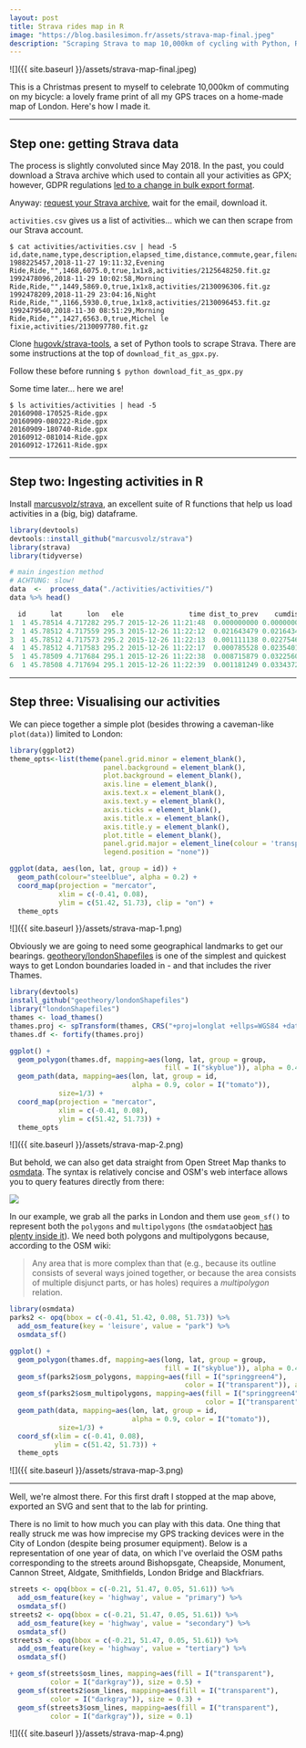 ```yaml
---
layout: post
title: Strava rides map in R
image: "https://blog.basilesimon.fr/assets/strava-map-final.jpeg"
description: "Scraping Strava to map 10,000km of cycling with Python, R and ggplot"
---
```


![]({{ site.baseurl }}/assets/strava-map-final.jpeg)

This is a Christmas present to myself to celebrate 10,000km of commuting on my bicycle: a lovely frame print of all my GPS traces on a home-made map of London. Here's how I made it.

---

## Step one: getting Strava data

The process is slightly convoluted since May 2018. In the past, you could download a Strava archive which used to contain all your activities as GPX; however, GDPR regulations [led to a change in bulk export format](https://support.strava.com/hc/en-us/community/posts/360014914631-Activities-in-the-new-bulk-export-feature-have-meaningless-names-and-multiple-formats-).

Anyway: [request your Strava archive](https://www.strava.com/athlete/delete_your_account), wait for the email, download it.

`activities.csv` gives us a list of activities... which we can then scrape from our Strava account.

```
$ cat activities/activities.csv | head -5
id,date,name,type,description,elapsed_time,distance,commute,gear,filename
1988225457,2018-11-27 19:11:32,Evening Ride,Ride,"",1468,6075.0,true,1x1x8,activities/2125648250.fit.gz
1992478096,2018-11-29 10:02:58,Morning Ride,Ride,"",1449,5869.0,true,1x1x8,activities/2130096306.fit.gz
1992478209,2018-11-29 23:04:16,Night Ride,Ride,"",1166,5930.0,true,1x1x8,activities/2130096453.fit.gz
1992479540,2018-11-30 08:51:29,Morning Ride,Ride,"",1427,6563.0,true,Michel le fixie,activities/2130097780.fit.gz
```

Clone [hugovk/strava-tools](https://github.com/hugovk/strava-tools), a set of Python tools to scrape Strava. There are some instructions at the top of `download_fit_as_gpx.py`.

Follow these before running `$ python download_fit_as_gpx.py`

Some time later... here we are!

```
$ ls activities/activities | head -5
20160908-170525-Ride.gpx
20160909-080222-Ride.gpx
20160909-180740-Ride.gpx
20160912-081014-Ride.gpx
20160912-172611-Ride.gpx
```

---

## Step two: Ingesting activities in R

Install [ marcusvolz/strava](https://github.com/marcusvolz/strava), an excellent suite of R functions that help us load activities in a (big, big) dataframe.

```r
library(devtools)
devtools::install_github("marcusvolz/strava")
library(strava)
library(tidyverse)

# main ingestion method
# ACHTUNG: slow!
data  <-  process_data("./activities/activities/")
data %>% head()

  id      lat      lon   ele                time dist_to_prev    cumdist time_diff_to_prev  cumtime
1  1 45.78514 4.717282 295.7 2015-12-26 11:21:48  0.000000000 0.00000000                 0        0
2  1 45.78512 4.717559 295.3 2015-12-26 11:22:12  0.021643479 0.02164348                24       24
3  1 45.78512 4.717573 295.2 2015-12-26 11:22:13  0.001111138 0.02275462                 1       25
4  1 45.78512 4.717583 295.2 2015-12-26 11:22:17  0.000785528 0.02354015                 4       29
5  1 45.78509 4.717684 295.1 2015-12-26 11:22:38  0.008715879 0.03225602                21       50
6  1 45.78508 4.717694 295.1 2015-12-26 11:22:39  0.001181249 0.03343727                 1        5
```

---

## Step three: Visualising our activities

We can piece together a simple plot (besides throwing a caveman-like `plot(data)`) limited to London:

```r
library(ggplot2)
theme_opts<-list(theme(panel.grid.minor = element_blank(),
                       panel.background = element_blank(),
                       plot.background = element_blank(),
                       axis.line = element_blank(),
                       axis.text.x = element_blank(),
                       axis.text.y = element_blank(),
                       axis.ticks = element_blank(),
                       axis.title.x = element_blank(),
                       axis.title.y = element_blank(),
                       plot.title = element_blank(),
                       panel.grid.major = element_line(colour = 'transparent'),
                       legend.position = "none"))

ggplot(data, aes(lon, lat, group = id)) +
  geom_path(colour="steelblue", alpha = 0.2) + 
  coord_map(projection = "mercator", 
            xlim = c(-0.41, 0.08), 
            ylim = c(51.42, 51.73), clip = "on") +
  theme_opts
```

![]({{ site.baseurl }}/assets/strava-map-1.png)

Obviously we are going to need some geographical landmarks to get our bearings. [geotheory/londonShapefiles](https://github.com/geotheory/londonShapefiles/) is one of the simplest and quickest ways to get London boundaries loaded in - and that includes the river Thames.


```r
library(devtools)
install_github("geotheory/londonShapefiles")
library("londonShapefiles")
thames <- load_thames()
thames.proj <- spTransform(thames, CRS("+proj=longlat +ellps=WGS84 +datum=WGS84 +no_defs"))
thames.df <- fortify(thames.proj)

ggplot() +
  geom_polygon(thames.df, mapping=aes(long, lat, group = group,
                                      fill = I("skyblue")), alpha = 0.4) +
  geom_path(data, mapping=aes(lon, lat, group = id,
                              alpha = 0.9, color = I("tomato")),
            size=1/3) +
  coord_map(projection = "mercator",
            xlim = c(-0.41, 0.08),
            ylim = c(51.42, 51.73)) +
  theme_opts
```

![]({{ site.baseurl }}/assets/strava-map-2.png)

But behold, we can also get data straight from Open Street Map thanks to [osmdata](https://cran.r-project.org/web/packages/osmdata/vignettes/osmdata.html). The syntax is relatively concise and OSM's web interface allows you to query features directly from there:

![](https://i.gyazo.com/4f3440eea455f9f94ce42e46444cb838.gif)

In our example, we grab all the parks in London and them use `geom_sf()` to represent both the `polygons` and `multipolygons` (the `osmdata`object [has plenty inside it](https://cran.r-project.org/web/packages/osmdata/vignettes/osmdata.html#3_the_osmdata_object)). We need both polygons and multipolygons because, according to the OSM wiki:

> Any area that is more complex than that (e.g., because its outline consists of several ways joined together, or because the area consists of multiple disjunct parts, or has holes) requires a _multipolygon_ relation. 

```r
library(osmdata)
parks2 <- opq(bbox = c(-0.41, 51.42, 0.08, 51.73)) %>%
  add_osm_feature(key = 'leisure', value = "park") %>%
  osmdata_sf()

ggplot() +
  geom_polygon(thames.df, mapping=aes(long, lat, group = group,
                                      fill = I("skyblue")), alpha = 0.4) +
  geom_sf(parks2$osm_polygons, mapping=aes(fill = I("springgreen4"),
                                           color = I("transparent")), alpha = 0.4) +
  geom_sf(parks2$osm_multipolygons, mapping=aes(fill = I("springgreen4"),
                                                color = I("transparent")), alpha = 0.4) +
  geom_path(data, mapping=aes(lon, lat, group = id,
                              alpha = 0.9, color = I("tomato")),
            size=1/3) +
  coord_sf(xlim = c(-0.41, 0.08),
           ylim = c(51.42, 51.73)) +
  theme_opts
```

![]({{ site.baseurl }}/assets/strava-map-3.png)

---

Well, we're almost there. For this first draft I stopped at the map above, exported an SVG and sent that to the lab for printing.

There is no limit to how much you can play with this data. One thing that really struck me was how imprecise my GPS tracking devices were in the City of London (despite being prosumer equipment). Below is a representation of one year of data, on which I've overlaid the OSM paths corresponding to the streets around Bishopsgate, Cheapside, Monument, Cannon Street, Aldgate, Smithfields, London Bridge and Blackfriars.

```r
streets <- opq(bbox = c(-0.21, 51.47, 0.05, 51.61)) %>%
  add_osm_feature(key = 'highway', value = "primary") %>%
  osmdata_sf()
streets2 <- opq(bbox = c(-0.21, 51.47, 0.05, 51.61)) %>%
  add_osm_feature(key = 'highway', value = "secondary") %>%
  osmdata_sf()
streets3 <- opq(bbox = c(-0.21, 51.47, 0.05, 51.61)) %>%
  add_osm_feature(key = 'highway', value = "tertiary") %>%
  osmdata_sf()

+ geom_sf(streets$osm_lines, mapping=aes(fill = I("transparent"),
          color = I("darkgray")), size = 0.5) +
  geom_sf(streets2$osm_lines, mapping=aes(fill = I("transparent"),
          color = I("darkgray")), size = 0.3) +
  geom_sf(streets3$osm_lines, mapping=aes(fill = I("transparent"),
          color = I("darkgray")), size = 0.1) 
```

![]({{ site.baseurl }}/assets/strava-map-4.png)